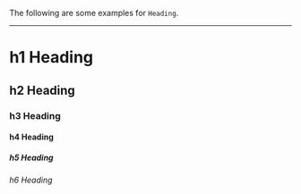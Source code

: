 The following are some examples for `Heading`.

---

# h1 Heading
## h2 Heading
### h3 Heading
#### h4 Heading
##### h5 Heading
###### h6 Heading

